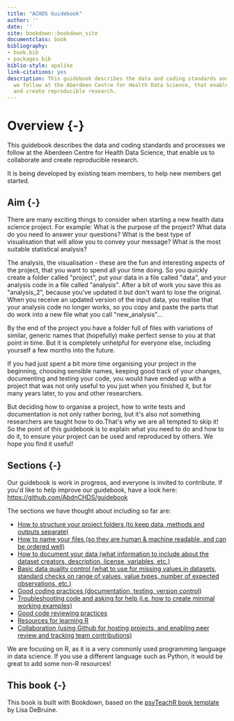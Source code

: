 ```yaml
--- 
title: "ACHDS Guidebook"
author: ''
date: ''
site: bookdown::bookdown_site
documentclass: book
bibliography:
- book.bib
- packages.bib
biblio-style: apalike
link-citations: yes
description: This guidebook describes the data and coding standards and processes
  we follow at the Aberdeen Centre for Health Data Science, that enable us to collaborate
  and create reproducible research.
---
```




# Overview {-}

This guidebook describes the data and coding standards and processes we follow at the Aberdeen Centre for Health Data Science, that enable us to collaborate and create reproducible research. 

It is being developed by existing team members, to help new members get started.

## Aim {-}

There are many exciting things to consider when starting a new health data science project. For example: What is the purpose of the project? What data do you need to answer your questions? What is the best type of visualisation that will allow you to convey your message? What is the most suitable statistical analysis? 

The analysis, the visualisation - these are the fun and interesting aspects of the project, that you want to spend all your time doing. So you quickly create a folder called "project", put your data in a file called "data", and your analysis code in a file called "analysis". After a bit of work you save this as "analysis_2", because you've updated it but don't want to lose the original. When you receive an updated version of the input data, you realise that your analysis code no longer works, so you copy and paste the parts that do work into a new file what you call "new_analysis"... 

By the end of the project you have a folder full of files with variations of similar, generic names that (hopefully) make perfect sense to you at that point in time. But it is completely unhelpful for everyone else, including yourself a few months into the future.

If you had just spent a bit more time organising your project in the beginning, choosing sensible names, keeping good track of your changes, documenting and testing your code, you would have ended up with a project that was not only useful to you just when you finished it, but for many years later, to you and other researchers.

But deciding how to organise a project, how to write tests and documentation is not only rather boring, but it's also not something researchers are taught how to do.That's why we are all tempted to skip it! So the point of this guidebook is to explain what you need to do and how to do it, to ensure your project can be used and reproduced by others. We hope you find it useful! 

## Sections {-}

Our guidebook is work in progress, and everyone is invited to contribute. If you'd like to help improve our guidebook, have a look here: https://github.com/AbdnCHDS/guidebook

The sections we have thought about including so far are:

* [How to structure your project folders (to keep data, methods and outputs separate)](#folders)  
* [How to name your files (so they are human & machine readable, and can be ordered well)](#names) 
* [How to document your data (what information to include about the dataset creators, description, license, variables, etc.)](#metadata)
* [Basic data quality control (what to use for missing values in datasets, standard checks on range of values, value types, number of expected observations, etc.)](#dataquality)
* [Good coding practices (documentation, testing, version control)](#goodcoding)
* [Troubleshooting code and asking for help (i.e. how to create minimal working examples)](#troubleshooting)
* [Good code reviewing practices](#codereview)
* [Resources for learning R](#learnR)
* [Collaboration (using Github for hosting projects, and enabling peer review and tracking team contributions)](#collaboration)


<div class="info">
We are focusing on R, as it is a very commonly used programming language in data science. If you use a different language such as Python, it would be great to add some non-R resources!
</div>

## This book {-}

This book is built with Bookdown, based on the [psyTeachR book template](https://psyteachr.github.io/book-template/) by Lisa DeBruine.
